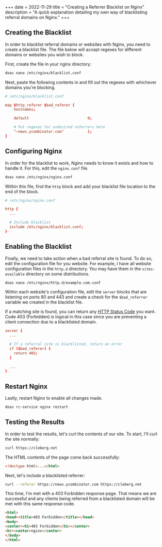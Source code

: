 +++
date = 2022-11-29
title = "Creating a Referrer Blacklist on Nginx"
description = "A quick explanation detailing my own way of blacklisting referral domains on Nginx."
+++

## Creating the Blacklist

In order to blacklist referral domains or websites with Nginx, you need to 
create a blacklist file. The file below will accept regexes for different 
domains or websites you wish to block.

First, create the file in your nginx directory:

```sh
doas nano /etc/nginx/blacklist.conf
```

Next, paste the following contents in and fill out the regexes with whichever 
domains you're blocking.

```conf
# /etc/nginx/blacklist.conf

map $http_referer $bad_referer {
    hostnames;

    default                           0;

    # Put regexes for undesired referrers here
    "~news.ycombinator.com"           1;
}
```

## Configuring Nginx

In order for the blacklist to work, Nginx needs to know it exists and how to 
handle it. For this, edit the `nginx.conf` file.

```sh
doas nano /etc/nginx/nginx.conf
```

Within this file, find the `http` block and add your blacklist file location to 
the end of the block.

```conf
# /etc/nginx/nginx.conf

http {
  ...

  # Include blacklist
  include /etc/nginx/blacklist.conf;
}
```

## Enabling the Blacklist

Finally, we need to take action when a bad referral site is found. To do so, 
edit the configuration file for you website. For example, I have all website 
configuration files in the `http.d` directory. You may have them in the 
`sites-available` directory on some distributions.

```sh
doas nano /etc/nginx/http.d/example.com.conf
```

Within each website's configuration file, edit the `server` blocks that are 
listening on ports 80 and 443 and create a check for the `$bad_referrer` 
variable we created in the blacklist file.

If a matching site is found, you can return any [HTTP Status 
Code](https://en.wikipedia.org/wiki/List_of_HTTP_status_codes) you want. Code 
403 (Forbidden) is logical in this case since you are preventing a client 
connection due to a blacklisted domain.

```conf
server {
  ...

  # If a referral site is blacklisted, return an error
  if ($bad_referer) {
    return 403;
  }
  
  ...
}
```

## Restart Nginx

Lastly, restart Nginx to enable all changes made.

```sh
doas rc-service nginx restart
```

## Testing the Results

In order to test the results, let's curl the contents of our site. To start, 
I'll curl the site normally:

```sh
curl https://cleberg.net
```

The HTML contents of the page come back successfully:

```html
<!doctype html>...</html>
```

Next, let's include a blacklisted referrer:

```sh
curl --referer https://news.ycombinator.com https://cleberg.net
```

This time, I'm met with a 403 Forbidden response page. That means we are 
successful and any clients being referred from a blacklisted domain will be met 
with this same response code.

```html
<html>
<head><title>403 Forbidden</title></head>
<body>
<center><h1>403 Forbidden</h1></center>
<hr><center>nginx</center>
</body>
</html>
```
